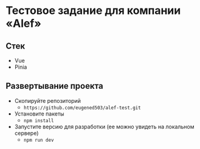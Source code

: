 # Тестовое задание для компании «Alef»

## Cтек

- Vue
- Pinia

## Развертывание проекта

- Скопируйте репозиторий
  - `https://github.com/eugened503/alef-test.git`
- Установите пакеты
  - `npm install`
- Запустите версию для разработки (ее можно увидеть на локальном сервере)
  - `npm run dev`
